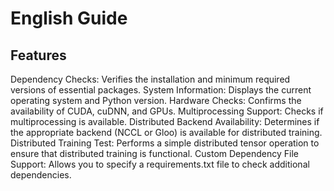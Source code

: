 # English Guide
## Features
Dependency Checks: Verifies the installation and minimum required versions of essential packages.
System Information: Displays the current operating system and Python version.
Hardware Checks: Confirms the availability of CUDA, cuDNN, and GPUs.
Multiprocessing Support: Checks if multiprocessing is available.
Distributed Backend Availability: Determines if the appropriate backend (NCCL or Gloo) is available for distributed training.
Distributed Training Test: Performs a simple distributed tensor operation to ensure that distributed training is functional.
Custom Dependency File Support: Allows you to specify a requirements.txt file to check additional dependencies.

